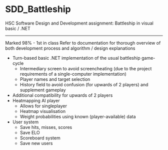 # SDD_Battleship
HSC Software Design and Development assignment: Battleship in visual basic / .NET

---
Marked 98% - 1st in class
Refer to documentation for thorough overview of both development process and algorithm / design explanations

- Turn-based basic .NET implementation of the usual battleship game-cycle
  - Intermediary screen to avoid screencheating (due to the project requirements of a single-computer implementation)
  - Player names and target selection
  - History field to avoid confusion (for upwards of 2 players) and supplement gameplay
- Additional compatibility for upwards of 2 players
- Heatmapping AI player
  - Allows for singleplayer
  - Heatmap visualisation
  - Weight probabilities using known (player-available) data
- User system
  - Save hits, misses, scores
  - Save ELO
  - Scoreboard system
  - Save new users
